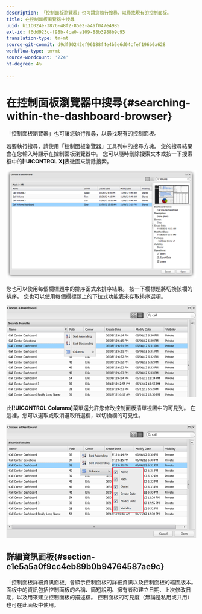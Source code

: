 ```yaml
---
description: 「控制面板瀏覽器」也可讓您執行搜尋，以尋找現有的控制面板。
title: 在控制面板瀏覽器中搜尋
uuid: b11b024e-3876-48f2-85e2-a4af047e4985
exl-id: f6dd923c-f98b-4ca0-a109-88b3988b9c95
translation-type: tm+mt
source-git-commit: d9df90242ef96188f4e4b5e6d04cfef196b0a628
workflow-type: tm+mt
source-wordcount: '224'
ht-degree: 4%

---
```


# 在控制面板瀏覽器中搜尋{#searching-within-the-dashboard-browser}

「控制面板瀏覽器」也可讓您執行搜尋，以尋找現有的控制面板。

若要執行搜尋，請使用「控制面板瀏覽器」工具列中的搜尋方塊。 您的搜尋結果會在您輸入時顯示在控制面板瀏覽器中。 您可以隨時刪除搜索文本或按一下搜索框中的&#x200B;**[!UICONTROL X]**&#x200B;表徵圖來清除搜索。

![](assets/search.png)

您也可以使用每個欄標題中的排序函式來排序結果。 按一下欄標題將切換該欄的排序。 您也可以使用每個欄標題上的下拉式功能表來存取排序選項。

![](assets/sorting.png)

此&#x200B;**[!UICONTROL Columns]**&#x200B;菜單還允許您修改控制面板清單視圖中的可見列。 在這裡，您可以選取或取消選取所選欄，以切換欄的可見性。

![](assets/sorting_columns.png)

## 詳細資訊面板{#section-e1e5a5a0f9cc4eb89b0b94764587ae9c}

「控制面板詳細資訊面板」會顯示控制面板的詳細資訊以及控制面板的縮圖版本。 面板中的資訊包括控制面板的名稱、簡短說明、擁有者和建立日期、上次修改日期，以及用來建立控制面板的描述檔。 控制面板的可見度（無論是私用或共用）也可在此面板中使用。
